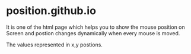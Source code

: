 # position.github.io

It is one of the html page which helps you to show the mouse position on Screen and postion changes dynamically when every mouse is moved.

The values represented in x,y postions.
